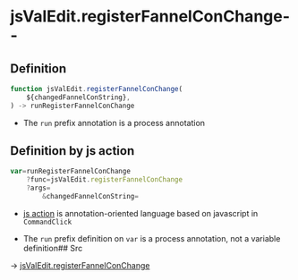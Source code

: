 # jsValEdit.registerFannelConChange--

## Definition

```js.js
function jsValEdit.registerFannelConChange(
	${changedFannelConString},
) -> runRegisterFannelConChange
```

- The `run` prefix annotation is a process annotation
## Definition by js action

```js.js
var=runRegisterFannelConChange
	?func=jsValEdit.registerFannelConChange
	?args=
		&changedFannelConString=
```

- [js action](#) is annotation-oriented language based on javascript in `CommandClick`

- The `run` prefix definition on `var` is a process annotation, not a variable definition## Src

-> [jsValEdit.registerFannelConChange](https://github.com/puutaro/CommandClick/blob/master/app/src/main/java/com/puutaro/commandclick/fragment_lib/terminal_fragment/js_interface/edit/JsValEdit.kt#L48)


